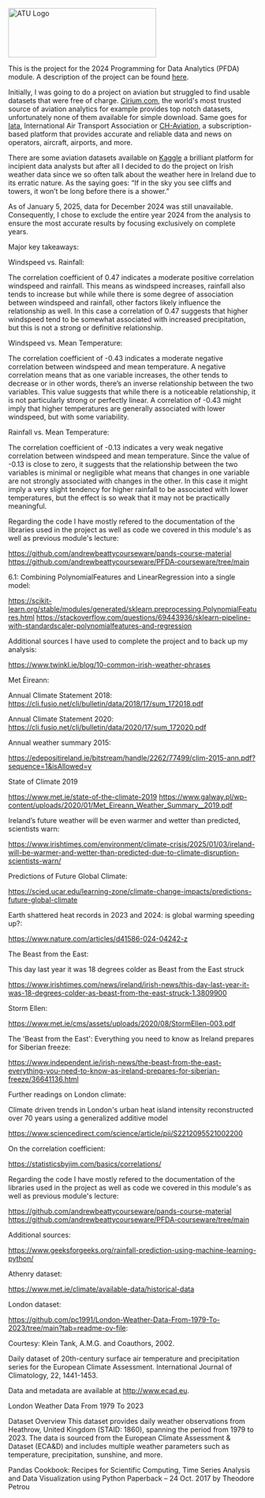 <img src="https://studenthub.atu.ie/assets/ATU_Logo.fa93bf0a.svg" alt="ATU Logo" width="300" height="100">

This is the project for the 2024 Programming for Data Analytics (PFDA) module. A description of the project can be found [here](https://github.com/andrewbeattycourseware/PFDA-courseware/blob/main/labs/Project%20Description.pdf). 

Initially, I was going to do a project on aviation but struggled to find usable datasets that were free of charge. [Cirium.com](www.cirium.com), the world's most trusted source of aviation analytics for example provides top notch datasets, unfortunately none of them available for simple download. Same goes for [Iata](www.iata.org), International Air Transport Association or [CH-Aviation](https://www.ch-aviation.com), a subscription-based platform that provides accurate and reliable data and news on operators, aircraft, airports, and more. 

There are some aviation datasets available on [Kaggle](https://www.kaggle.com/) a brilliant platform for incipient data analysts but after all I decided to do the project on Irish weather data since we so often talk about the weather here in Ireland due to its erratic nature. As the saying goes: “If in the sky you see cliffs and towers, it won’t be long before there is a shower.” 

As of January 5, 2025, data for December 2024 was still unavailable. Consequently, I chose to exclude the entire year 2024 from the analysis to ensure the most accurate results by focusing exclusively on complete years.


Major key takeaways:

Windspeed vs. Rainfall:

The correlation coefficient of 0.47 indicates a moderate positive correlation windspeed and rainfall. This means as windspeed increases, rainfall also tends to increase but while while there is some degree of association between windspeed and rainfall, other factors likely influence the relationship as well. In this case a correlation of 0.47 suggests that higher windspeed tend to be somewhat associated with increased precipitation, but this is not a strong or definitive relationship.

Windspeed vs. Mean Temperature:

The correlation coefficient of -0.43 indicates a moderate negative correlation between windspeed and mean temperature. A negative correlation means that as one variable increases, the other tends to decrease or in other words, there’s an inverse relationship between the two variables. This value suggests that while there is a noticeable relationship, it is not particularly strong or perfectly linear. A correlation of -0.43 might imply that higher temperatures are generally associated with lower windspeed, but with some variability.

Rainfall vs. Mean Temperature:

The correlation coefficient of -0.13 indicates a very weak negative correlation between windspeed and mean temperature. Since the value of -0.13 is close to zero, it suggests that the relationship between the two variables is minimal or negligible what means that changes in one variable are not strongly associated with changes in the other. In this case it might imply a very slight tendency for higher rainfall to be associated with lower temperatures, but the effect is so weak that it may not be practically meaningful.




Regarding the code I have mostly refered to the documentation of the libraries used in the project as well as code we covered in this module's as well as previous module's lecture: 

https://github.com/andrewbeattycourseware/pands-course-material
https://github.com/andrewbeattycourseware/PFDA-courseware/tree/main

6.1: Combining PolynomialFeatures and LinearRegression into a single model:

https://scikit-learn.org/stable/modules/generated/sklearn.preprocessing.PolynomialFeatures.html
https://stackoverflow.com/questions/69443936/sklearn-pipeline-with-standardscaler-polynomialfeatures-and-regression



Additional sources I have used to complete the project and to back up my analysis:




https://www.twinkl.ie/blog/10-common-irish-weather-phrases

Met Éireann:

Annual Climate Statement 2018: https://cli.fusio.net/cli/bulletin/data/2018/17/sum_172018.pdf

Annual Climate Statement 2020: https://cli.fusio.net/cli/bulletin/data/2020/17/sum_172020.pdf


Annual weather summary 2015:

https://edepositireland.ie/bitstream/handle/2262/77499/clim-2015-ann.pdf?sequence=1&isAllowed=y


State of Climate 2019

https://www.met.ie/state-of-the-climate-2019
https://www.galway.pl/wp-content/uploads/2020/01/Met_Eireann_Weather_Summary__2019.pdf

Ireland’s future weather will be even warmer and wetter than predicted, scientists warn:

https://www.irishtimes.com/environment/climate-crisis/2025/01/03/ireland-will-be-warmer-and-wetter-than-predicted-due-to-climate-disruption-scientists-warn/

Predictions of Future Global Climate:

https://scied.ucar.edu/learning-zone/climate-change-impacts/predictions-future-global-climate

Earth shattered heat records in 2023 and 2024: is global warming speeding up?:

https://www.nature.com/articles/d41586-024-04242-z

The Beast from the East:

This day last year it was 18 degrees colder as Beast from the East struck

https://www.irishtimes.com/news/ireland/irish-news/this-day-last-year-it-was-18-degrees-colder-as-beast-from-the-east-struck-1.3809900

Storm Ellen:

https://www.met.ie/cms/assets/uploads/2020/08/StormEllen-003.pdf


The 'Beast from the East': Everything you need to know as Ireland prepares for Siberian freeze:

https://www.independent.ie/irish-news/the-beast-from-the-east-everything-you-need-to-know-as-ireland-prepares-for-siberian-freeze/36641136.html


Further readings on London climate:

Climate driven trends in London's urban heat island intensity reconstructed over 70 years using a generalized additive model

https://www.sciencedirect.com/science/article/pii/S2212095521002200

On the correlation coefficient:

https://statisticsbyjim.com/basics/correlations/

Regarding the code I have mostly refered to the documentation of the libraries used in the project as well as code we covered in this module's as well as previous module's lecture: 

https://github.com/andrewbeattycourseware/pands-course-material
https://github.com/andrewbeattycourseware/PFDA-courseware/tree/main



Additional sources:

https://www.geeksforgeeks.org/rainfall-prediction-using-machine-learning-python/




Athenry dataset: 

https://www.met.ie/climate/available-data/historical-data


London dataset: 

https://github.com/pc1991/London-Weather-Data-From-1979-To-2023/tree/main?tab=readme-ov-file:

Courtesy: Klein Tank, A.M.G. and Coauthors, 2002.

Daily dataset of 20th-century surface air temperature and precipitation series for the European Climate Assessment. International Journal of Climatology, 22, 1441-1453.

Data and metadata are available at http://www.ecad.eu.

London Weather Data From 1979 To 2023

Dataset Overview This dataset provides daily weather observations from Heathrow, United Kingdom (STAID: 1860), spanning the period from 1979 to 2023. The data is sourced from the European Climate Assessment & Dataset (ECA&D) and includes multiple weather parameters such as temperature, precipitation, sunshine, and more.



Pandas Cookbook: Recipes for Scientific Computing, Time Series Analysis and Data Visualization using Python Paperback – 24 Oct. 2017
by Theodore Petrou



